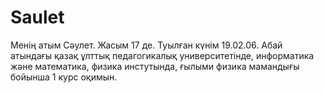 # Saulet
Менің атым Сәулет.  Жасым 17 де.  Туылған күнім 19.02.06. Абай атындағы қазақ ұлттық педагогикалық университетінде,  информатика және математика,  физика инстутында,  ғылыми физика мамандығы бойынша 1 курс оқимын. 
